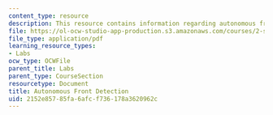 ```yaml
---
content_type: resource
description: This resource contains information regarding autonomous front detection.
file: https://ol-ocw-studio-app-production.s3.amazonaws.com/courses/2-s998-marine-autonomy-sensing-and-communications-spring-2012/2152e85785fa6afcf736178a3620962c_MIT2_S998S12_Lab15.pdf
file_type: application/pdf
learning_resource_types:
- Labs
ocw_type: OCWFile
parent_title: Labs
parent_type: CourseSection
resourcetype: Document
title: Autonomous Front Detection
uid: 2152e857-85fa-6afc-f736-178a3620962c
---
```

